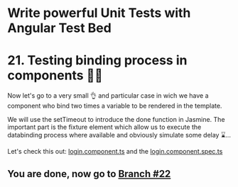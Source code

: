# Write powerful Unit Tests with Angular Test Bed

# 21. Testing binding process in components 👥👥

Now let's go to a very small 👌 and particular case in wich we have a component who bind two times a variable to be rendered in the template. 

We will use the setTimeout to introduce the done function in Jasmine. The important part is the fixture element which allow us to execute the databinding process where available and obviously simulate some delay ⌛... 

Let's check this out:  [login.component.ts](https://github.com/seagomezar/ng-col-angular-ut/blob/step21/src/app/login/login.component.ts) and the [login.component.spec.ts](https://github.com/seagomezar/ng-col-angular-ut/blob/step21/src/app/login/login.component.spec.ts)

## You are done, now go to [Branch #22](https://github.com/seagomezar/ng-col-angular-ut/tree/step22)